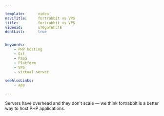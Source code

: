 ```yaml
---

template:      video
naviTitle:     fortrabbit vs VPS
title:         fortrabbit vs VPS
videoid:       uT0gaTWhLfE
dontList:      true


keywords:
    - PHP hosting
    - Git
    - PaaS
    - Platform
    - VPS
    - virtual server

seeAlsoLinks:
    - app

---
```


Servers have overhead and they don't scale — we think fortrabbit is a better way to host PHP applications.